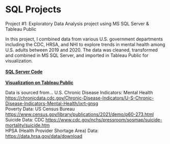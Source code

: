# SQL Projects
Project #1: Exploratory Data Analysis project using MS SQL Server &amp; Tableau Public

In this project, I combined data from various U.S. government departments including the CDC, HRSA, and NHI to explore trends in mental health among U.S. adults between 2019 and 2020. The data was cleaned, transformed and combined in MS SQL Server, and imported in Tableau Public for visualization. 
<br><br> <a href="https://github.com/sarah-h1125/SQL_Projects/blob/main/SQLQuery_MentalHealthData.sql"><b>SQL Server Code</b></a>
<br><br> <a href="https://public.tableau.com/app/profile/sarah.heacox/viz/MentalHealthinU_S_2019-2020/Dashboard1" target="_blank"><b>Visualization on Tableau Public</b></a>

Data is sourced from...
  U.S. Chronic Disease Indicators: Mental Health https://chronicdata.cdc.gov/Chronic-Disease-Indicators/U-S-Chronic-Disease-Indicators-Mental-Health/ixrt-gnsg
  <br>Poverty Data: US Census Bureau https://www.census.gov/library/publications/2021/demo/p60-273.html
  <br>Suicide Data: CDC https://www.cdc.gov/nchs/pressroom/sosmap/suicide-mortality/suicide.htm
  <br>HPSA (Health Provider Shortage Area) Data: https://data.hrsa.gov/data/download
